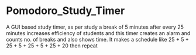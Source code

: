 # Pomodoro_Study_Timer
A GUI based study timer, as per study a break of 5 minutes after every 25 minutes increases efficiency of students and this timer creates an alarm and counts no. of breaks and also shows time.
It makes a schedule like 25 + 5 + 25 + 5 + 25 + 5 + 25 + 20 then repeat

